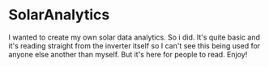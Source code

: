 ﻿# SolarAnalytics

I wanted to create my own solar data analytics. So i did. It's quite basic and it's reading straight from the inverter itself so I can't see this being used for anyone else another than myself. But it's here for people to read. Enjoy!
